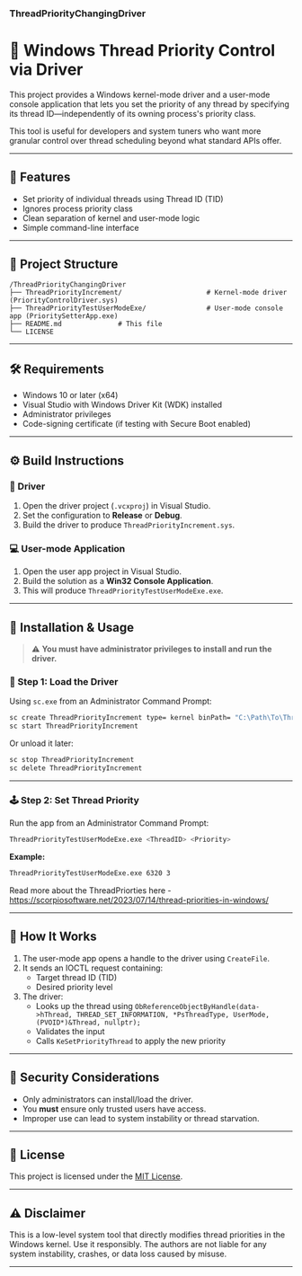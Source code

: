### ThreadPriorityChangingDriver

# 🧵 Windows Thread Priority Control via Driver

This project provides a Windows kernel-mode driver and a user-mode console application that lets you set the priority of any thread by specifying its thread ID—independently of its owning process's priority class.

This tool is useful for developers and system tuners who want more granular control over thread scheduling beyond what standard APIs offer.

---

## 🚀 Features

- Set priority of individual threads using Thread ID (TID)
- Ignores process priority class
- Clean separation of kernel and user-mode logic
- Simple command-line interface

---

## 📁 Project Structure

```
/ThreadPriorityChangingDriver
├── ThreadPriorityIncrement/                     # Kernel-mode driver (PriorityControlDriver.sys)
├── ThreadPriorityTestUserModeExe/               # User-mode console app (PrioritySetterApp.exe)
├── README.md              # This file
└── LICENSE
```

---

## 🛠️ Requirements

- Windows 10 or later (x64)
- Visual Studio with Windows Driver Kit (WDK) installed
- Administrator privileges
- Code-signing certificate (if testing with Secure Boot enabled)

---

## ⚙️ Build Instructions

### 🔧 Driver

1. Open the driver project (`.vcxproj`) in Visual Studio.
2. Set the configuration to **Release** or **Debug**.
3. Build the driver to produce `ThreadPriorityIncrement.sys`.

### 💻 User-mode Application

1. Open the user app project in Visual Studio.
2. Build the solution as a **Win32 Console Application**.
3. This will produce `ThreadPriorityTestUserModeExe.exe`.

---

## 🧪 Installation & Usage

> ⚠️ **You must have administrator privileges to install and run the driver.**

### 🧩 Step 1: Load the Driver

Using `sc.exe` from an Administrator Command Prompt:

```bash
sc create ThreadPriorityIncrement type= kernel binPath= "C:\Path\To\ThreadPriorityIncrement.sys"
sc start ThreadPriorityIncrement
```

Or unload it later:

```bash
sc stop ThreadPriorityIncrement
sc delete ThreadPriorityIncrement
```

---

### 🕹️ Step 2: Set Thread Priority

Run the app from an Administrator Command Prompt:

```bash
ThreadPriorityTestUserModeExe.exe <ThreadID> <Priority>
```

**Example:**

```bash
ThreadPriorityTestUserModeExe.exe 6320 3
```

Read more about the ThreadPriorties here - https://scorpiosoftware.net/2023/07/14/thread-priorities-in-windows/

---

## 🧠 How It Works

1. The user-mode app opens a handle to the driver using `CreateFile`.
2. It sends an IOCTL request containing:
   - Target thread ID (TID)
   - Desired priority level
3. The driver:
   - Looks up the thread using `ObReferenceObjectByHandle(data->hThread, THREAD_SET_INFORMATION,
				*PsThreadType, UserMode, (PVOID*)&Thread, nullptr);`
   - Validates the input
   - Calls `KeSetPriorityThread` to apply the new priority

---

## 🔐 Security Considerations

- Only administrators can install/load the driver.
- You **must** ensure only trusted users have access.
- Improper use can lead to system instability or thread starvation.

---

## 📄 License

This project is licensed under the [MIT License](LICENSE).

---

## ⚠️ Disclaimer

This is a low-level system tool that directly modifies thread priorities in the Windows kernel. Use it responsibly. The authors are not liable for any system instability, crashes, or data loss caused by misuse.


---
